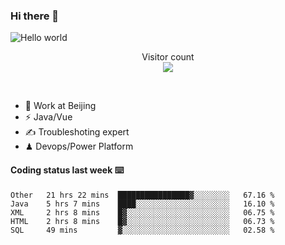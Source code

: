 ### Hi there 👋

<img src="https://raw.githubusercontent.com/sagar-viradiya/sagar-viradiya/master/resources/banner.png" alt="Hello world">
<p align="center"> 
  Visitor count<br/>
  <img src="https://profile-counter.glitch.me/youszoe/count.svg" />
</p>
<br/>

- 🍻 Work at Beijing 
- ⚡  Java/Vue
- ✍️  Troubleshoting expert
- ♟  Devops/Power Platform 

#### Coding status last week ⌨️

<!--START_SECTION:waka-->
```text
Other   21 hrs 22 mins  ████████████████▓░░░░░░░░   67.16 % 
Java    5 hrs 7 mins    ████░░░░░░░░░░░░░░░░░░░░░   16.10 % 
XML     2 hrs 8 mins    █▓░░░░░░░░░░░░░░░░░░░░░░░   06.75 % 
HTML    2 hrs 8 mins    █▓░░░░░░░░░░░░░░░░░░░░░░░   06.73 % 
SQL     49 mins         ▓░░░░░░░░░░░░░░░░░░░░░░░░   02.58 % 
```
<!--END_SECTION:waka-->

<br/>
<center><img src="http://ghchart.rshah.org/409ba5/yousazoe" alt="" /></center>


